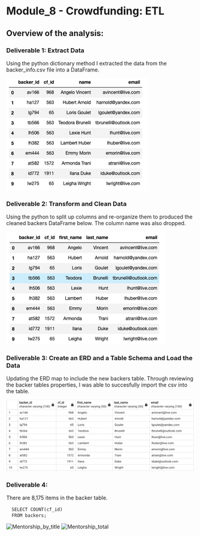 # Module_8 - Crowdfunding: ETL 

## Overview of the analysis:

### Deliverable 1: Extract Data

Using the python dictionary method I extracted the data from the backer_info.csv file into a DataFrame. 

![backers](images/backers.png "Backers")

### Deliverable 2: Transform and Clean Data

Using the python to split up columns and re-organize them to produced the cleaned backers DataFrame below. The column name was also dropped. 

![backers_cleaned](images/backers_cleaned.png "Backers Cleaned")

### Deliverable 3: Create an ERD and a Table Schema and Load the Data

Updating the ERD map to include the new backers table. Through reviewing the backer tables properties, I was able to succesfully import the csv into the table. 

![load_check](images/load_check.png "SQL Load Check")


### Deliverable 4:

There are 8,175 items in the backer table. 

      SELECT COUNT(cf_id)
      FROM backers;


   ![Mentorship_by_title](images/Mentor_by_title.png "Mentorship Eligibility Titles")
   ![Mentorship_total](images/Mentor_total.png "Mentorship Eligibility Total")

